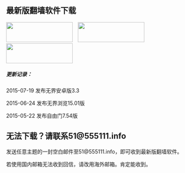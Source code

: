 <h2 class="GeneratedText">最新版翻墙软件下载</h2>
<a href="http://git.io/HNvvvQ"><div id="images"><img src="https://cloud.githubusercontent.com/assets/13546896/8962834/542bc3b2-35f7-11e5-8cd8-d275cecec187.jpg" width="180"  height="54"></a>
<a href="https://git.io/fgp" target="_blank"><img src="https://cloud.githubusercontent.com/assets/13546896/8962833/542b236c-35f7-11e5-9b6b-5ecef4e6a46e.jpg" width="180"  height="54" hspace= 10>
<a href="http://git.io/2S1IBQ" target="_blank"><img src="https://cloud.githubusercontent.com/assets/13546896/8963614/a7cea12a-35fb-11e5-8285-2c052e5ea386.jpg" width="180"  height="54" hspace= 0></a>

<h5 class="GeneratedText">更新记录：</h5>
2015-07-19 发布无界安卓版3.3</p>
2015-06-24 发布无界浏览15.01版</p>
2015-05-22 发布自由门7.54版</p>


<h2 class="GeneratedText">无法下载？请联系51@555111.info</h2>
发送任意主题的一封空白邮件至51@555111.info，即可收到最新版翻墙软件。</p>若使用国内邮箱无法收到回信，请改用海外邮箱。肯定能收到。
